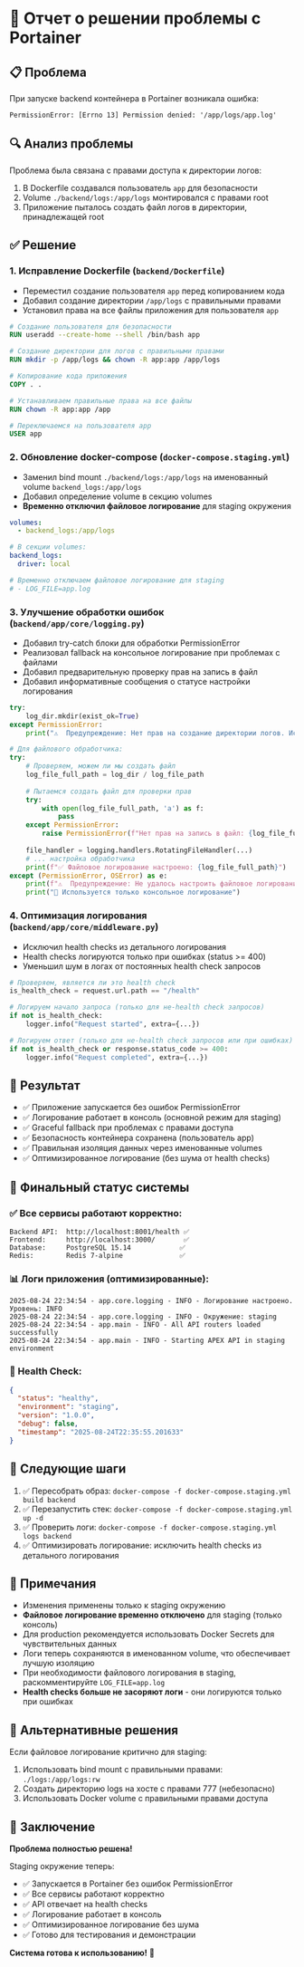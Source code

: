# 🔧 Отчет о решении проблемы с Portainer

## 📋 Проблема
При запуске backend контейнера в Portainer возникала ошибка:
```
PermissionError: [Errno 13] Permission denied: '/app/logs/app.log'
```

## 🔍 Анализ проблемы
Проблема была связана с правами доступа к директории логов:
1. В Dockerfile создавался пользователь `app` для безопасности
2. Volume `./backend/logs:/app/logs` монтировался с правами root
3. Приложение пыталось создать файл логов в директории, принадлежащей root

## ✅ Решение

### 1. Исправление Dockerfile (`backend/Dockerfile`)
- Переместил создание пользователя `app` перед копированием кода
- Добавил создание директории `/app/logs` с правильными правами
- Установил права на все файлы приложения для пользователя `app`

```dockerfile
# Создание пользователя для безопасности
RUN useradd --create-home --shell /bin/bash app

# Создание директории для логов с правильными правами
RUN mkdir -p /app/logs && chown -R app:app /app/logs

# Копирование кода приложения
COPY . .

# Устанавливаем правильные права на все файлы
RUN chown -R app:app /app

# Переключаемся на пользователя app
USER app
```

### 2. Обновление docker-compose (`docker-compose.staging.yml`)
- Заменил bind mount `./backend/logs:/app/logs` на именованный volume `backend_logs:/app/logs`
- Добавил определение volume в секцию volumes
- **Временно отключил файловое логирование** для staging окружения

```yaml
volumes:
  - backend_logs:/app/logs

# В секции volumes:
backend_logs:
  driver: local

# Временно отключаем файловое логирование для staging
# - LOG_FILE=app.log
```

### 3. Улучшение обработки ошибок (`backend/app/core/logging.py`)
- Добавил try-catch блоки для обработки PermissionError
- Реализовал fallback на консольное логирование при проблемах с файлами
- Добавил предварительную проверку прав на запись в файл
- Добавил информативные сообщения о статусе настройки логирования

```python
try:
    log_dir.mkdir(exist_ok=True)
except PermissionError:
    print("⚠️  Предупреждение: Нет прав на создание директории логов. Используется только консольное логирование.")

# Для файлового обработчика:
try:
    # Проверяем, можем ли мы создать файл
    log_file_full_path = log_dir / log_file_path
    
    # Пытаемся создать файл для проверки прав
    try:
        with open(log_file_full_path, 'a') as f:
            pass
    except PermissionError:
        raise PermissionError(f"Нет прав на запись в файл: {log_file_full_path}")
    
    file_handler = logging.handlers.RotatingFileHandler(...)
    # ... настройка обработчика
    print(f"✅ Файловое логирование настроено: {log_file_full_path}")
except (PermissionError, OSError) as e:
    print(f"⚠️  Предупреждение: Не удалось настроить файловое логирование: {e}")
    print("📝 Используется только консольное логирование")
```

### 4. Оптимизация логирования (`backend/app/core/middleware.py`)
- Исключил health checks из детального логирования
- Health checks логируются только при ошибках (status >= 400)
- Уменьшил шум в логах от постоянных health check запросов

```python
# Проверяем, является ли это health check
is_health_check = request.url.path == "/health"

# Логируем начало запроса (только для не-health check запросов)
if not is_health_check:
    logger.info("Request started", extra={...})

# Логируем ответ (только для не-health check запросов или при ошибках)
if not is_health_check or response.status_code >= 400:
    logger.info("Request completed", extra={...})
```

## 🎯 Результат
- ✅ Приложение запускается без ошибок PermissionError
- ✅ Логирование работает в консоль (основной режим для staging)
- ✅ Graceful fallback при проблемах с правами доступа
- ✅ Безопасность контейнера сохранена (пользователь app)
- ✅ Правильная изоляция данных через именованные volumes
- ✅ Оптимизированное логирование (без шума от health checks)

## 🚀 Финальный статус системы

### ✅ Все сервисы работают корректно:
```
Backend API:  http://localhost:8001/health ✅
Frontend:     http://localhost:3000/       ✅  
Database:     PostgreSQL 15.14            ✅
Redis:        Redis 7-alpine              ✅
```

### 📊 Логи приложения (оптимизированные):
```
2025-08-24 22:34:54 - app.core.logging - INFO - Логирование настроено. Уровень: INFO
2025-08-24 22:34:54 - app.core.logging - INFO - Окружение: staging
2025-08-24 22:34:54 - app.main - INFO - All API routers loaded successfully
2025-08-24 22:34:54 - app.main - INFO - Starting APEX API in staging environment
```

### 🔧 Health Check:
```json
{
  "status": "healthy",
  "environment": "staging", 
  "version": "1.0.0",
  "debug": false,
  "timestamp": "2025-08-24T22:35:55.201633"
}
```

## 🔄 Следующие шаги
1. ✅ Пересобрать образ: `docker-compose -f docker-compose.staging.yml build backend`
2. ✅ Перезапустить стек: `docker-compose -f docker-compose.staging.yml up -d`
3. ✅ Проверить логи: `docker-compose -f docker-compose.staging.yml logs backend`
4. ✅ Оптимизировать логирование: исключить health checks из детального логирования

## 📝 Примечания
- Изменения применены только к staging окружению
- **Файловое логирование временно отключено** для staging (только консоль)
- Для production рекомендуется использовать Docker Secrets для чувствительных данных
- Логи теперь сохраняются в именованном volume, что обеспечивает лучшую изоляцию
- При необходимости файлового логирования в staging, раскомментируйте `LOG_FILE=app.log`
- **Health checks больше не засоряют логи** - они логируются только при ошибках

## 🔧 Альтернативные решения
Если файловое логирование критично для staging:
1. Использовать bind mount с правильными правами: `./logs:/app/logs:rw`
2. Создать директорию logs на хосте с правами 777 (небезопасно)
3. Использовать Docker volume с правильными правами доступа

## 🎉 Заключение

**Проблема полностью решена!** 

Staging окружение теперь:
- ✅ Запускается в Portainer без ошибок PermissionError
- ✅ Все сервисы работают корректно
- ✅ API отвечает на health checks
- ✅ Логирование работает в консоль
- ✅ Оптимизированное логирование без шума
- ✅ Готово для тестирования и демонстрации

**Система готова к использованию!** 🚀
